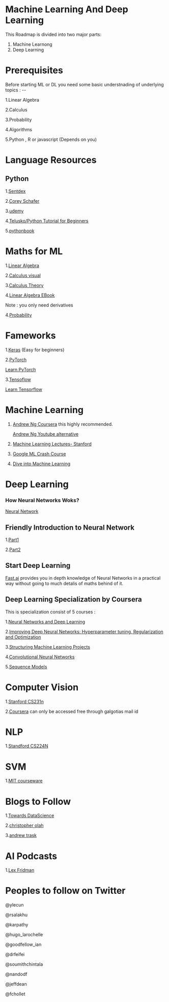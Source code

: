 # Machine Learning And Deep Learning

This Roadmap is divided into two major parts:

1. Machine Learnong 
2. Deep Learning 



# Prerequisites 

Before starting ML or DL you need some basic understnading of underlying topics : --

1.Linear Algebra

2.Calculus

3.Probability

4.Algorithms

5.Python , R or javascript  (Depends on you)



# Language Resources


## Python

1.[Sentdex](https://www.youtube.com/watch?v=oVp1vrfL_w4&list=PLQVvvaa0QuDe8XSftW-RAxdo6OmaeL85M )

2.[Corey Schafer](https://www.youtube.com/watch?v=YYXdXT2l-Gg&list=PL-osiE80TeTt2d9bfVyTiXJA-UTHn6WwU)

3.[udemy](https://www.udemy.com/share/101r1i/)

4.[Telusko/Python Tutorial for Beginners](https://www.youtube.com/playlist?list=PLsyeobzWxl7poL9JTVyndKe62ieoN-MZ3)

5.[pythonbook](https://goalkicker.com/PythonBook/)



# Maths for ML 
1.[Linear Algebra](https://www.youtube.com/watch?v=7UJ4CFRGd-U&list=PLE7DDD91010BC51F8)

2.[Calculus visual](https://www.youtube.com/playlist?list=PLZHQObOWTQDMsr9K-rj53DwVRMYO3t5Yr)

3.[Calculus Theory](https://www.khanacademy.org/math/calculus-1)

4.[Linear Algebra EBook](http://cs229.stanford.edu/section/cs229-linalg.pdf)
 
 Note : you only need derivatives

4.[Probability](https://www.khanacademy.org/math/statistics-probability)


# Fameworks
1.[Keras](https://keras.io/) (Easy for beginners)

2.[PyTorch](https://pytorch.org/)

[Learn PyTorch](https://www.youtube.com/watch?v=BzcBsTou0C0&list=PLQVvvaa0QuDdeMyHEYc0gxFpYwHY2Qfdh)

3.[Tensoflow](https://www.tensorflow.org/)

[Learn Tensorflow](https://www.youtube.com/playlist?list=PLDuNt91tg0urwwTQNKyUbncSDvMEl74ww)

# Machine Learning 

1. [Andrew Ng Coursera](https://www.coursera.org/learn/machine-learning) this highly recommended.
   
   [Andrew Ng Youtube alternative](https://www.youtube.com/playlist?list=PLLssT5z_DsK-h9vYZkQkYNWcItqhlRJLN)

2. [Machine Learning Lectures- Stanford](https://www.youtube.com/playlist?list=PLA89DCFA6ADACE599)

3. [Google ML Crash Course](https://developers.google.com/machine-learning/crash-course/)

4. [Dive into Machine Learning](https://github.com/hangtwenty/dive-into-machine-learning)




# Deep Learning

### How Neural Networks Woks?
[Neural Network](https://www.youtube.com/watch?v=aircAruvnKk&list=PLZHQObOWTQDNU6R1_67000Dx_ZCJB-3pi)


## Friendly Introduction to Neural Network
1.[Part1](https://iamtrask.github.io/2015/07/12/basic-python-network/)

2.[Part2](https://iamtrask.github.io/2015/07/27/python-network-part2/)
## Start Deep Learning 

[Fast.ai](https://course.fast.ai/) provides you in depth knowledge of Neural Networks in a practical way without going to much detalis of maths behind of it.

## Deep Learning Specialization by Coursera
This is specialization consist of 5 courses :

1.[Neural Networks and Deep Learning](https://www.coursera.org/learn/neural-networks-deep-learning?specialization=deep-learning)

2.[Improving Deep Neural Networks: Hyperparameter tuning, Regularization and Optimization](https://www.coursera.org/learn/deep-neural-network?specialization=deep-learning)

3.[Structuring Machine Learning Projects](https://www.coursera.org/learn/machine-learning-projects?specialization=deep-learning)

4.[Convolutional Neural Networks](https://www.coursera.org/learn/convolutional-neural-networks?specialization=deep-learning)

5.[Sequence Models](https://www.coursera.org/learn/nlp-sequence-models)

# Computer Vision 
1.[Stanford CS231n](https://www.youtube.com/watch?v=vT1JzLTH4G4&list=PL3FW7Lu3i5JvHM8ljYj-zLfQRF3EO8sYv)

2.[Coursera](https://www.coursera.org/learn/computer-vision-basics) can only be accessed free through galgotias mail id

# NLP
1.[Standford CS224N](https://www.youtube.com/playlist?list=PLoROMvodv4rOhcuXMZkNm7j3fVwBBY42z)

# SVM
1.[MIT courseware](http://web.mit.edu/6.034/wwwbob/svm-notes-long-08.pdf)


# Blogs to Follow
1.[Towards DataScience](https://towardsdatascience.com/)

2.[christopher olah](https://colah.github.io/)

3.[andrew trask](https://iamtrask.github.io/)
# AI Podcasts

1.[Lex Fridman](https://www.youtube.com/watch?v=Nb2tebYAaOA&list=PLrAXtmErZgOdP_8GztsuKi9nrraNbKKp4)


# Peoples to follow on Twitter


@ylecun

@rsalakhu

@karpathy

@hugo_larochelle

@goodfellow_ian

@drfeifei

@soumithchintala

@nandodf

@jeffdean

@fchollet
